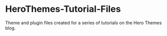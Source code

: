 # HeroThemes-Tutorial-Files
Theme and plugin files created for a series of tutorials on the Hero Themes blog.

